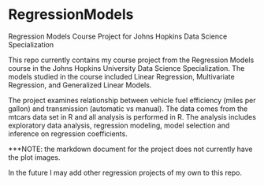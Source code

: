 # RegressionModels
Regression Models Course Project for Johns Hopkins Data Science Specialization

This repo currently contains my course project from the Regression Models course in the Johns Hopkins University Data Science Specialization. The models studied in the course included Linear Regression, Multivariate Regression, and Generalized Linear Models.

The project examines relationship between vehicle fuel efficiency (miles per gallon) and transmission (automatic vs manual). The data comes from the mtcars data set in R and all analysis is performed in R. The analysis includes exploratory data analysis, regression modeling, model selection and inference on regression coefficients.  

***NOTE: the markdown document for the project does not currently have the plot images.

In the future I may add other regression projects of my own to this repo.
